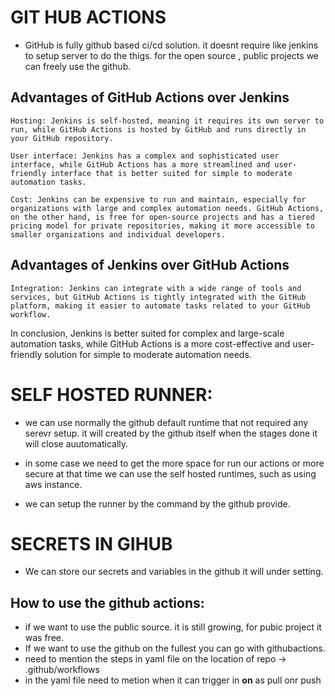# GIT HUB ACTIONS

* GitHub is fully github based ci/cd solution. it doesnt require like jenkins to setup server to do the thigs. for the open source  , public projects we can freely use the github.


## Advantages of GitHub Actions over Jenkins

    Hosting: Jenkins is self-hosted, meaning it requires its own server to run, while GitHub Actions is hosted by GitHub and runs directly in your GitHub repository.

    User interface: Jenkins has a complex and sophisticated user interface, while GitHub Actions has a more streamlined and user-friendly interface that is better suited for simple to moderate automation tasks.

    Cost: Jenkins can be expensive to run and maintain, especially for organizations with large and complex automation needs. GitHub Actions, on the other hand, is free for open-source projects and has a tiered pricing model for private repositories, making it more accessible to smaller organizations and individual developers.

## Advantages of Jenkins over GitHub Actions

    Integration: Jenkins can integrate with a wide range of tools and services, but GitHub Actions is tightly integrated with the GitHub platform, making it easier to automate tasks related to your GitHub workflow.

In conclusion, Jenkins is better suited for complex and large-scale automation tasks, while GitHub Actions is a more cost-effective and user-friendly solution for simple to moderate automation needs.



# SELF HOSTED RUNNER:

* we can use normally the github default runtime that not required any serevr setup. it will created by the github itself when the stages done it will close auutomatically. 

* in some case we need to get the more space for run our actions or more secure at that time we can use the self hosted runtimes, such as using aws instance.

* we can setup the runner by the command by the github provide.


# SECRETS IN GIHUB

* We can store our secrets and variables in the github it will under setting.



## How to use the github actions:
* if we want to use the public source. it is still growing, for pubic project it was free.
* If we want to use the github on the fullest you can go with githubactions.
* need to mention the steps in yaml file  on the location of repo ->        .github/workflows
* in the yaml file need to metion when it can trigger in <b>on</b>  as pull onr push